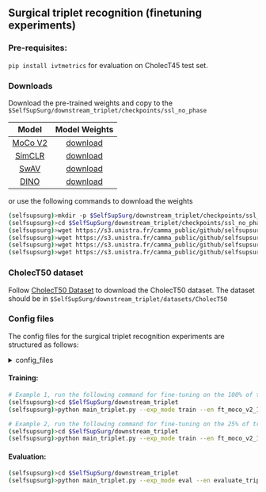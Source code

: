 
## Surgical triplet recognition (finetuning experiments)

### Pre-requisites:
`pip install ivtmetrics` for evaluation on CholecT45 test set.


### Downloads 
Download the pre-trained weights and copy to the `$SelfSupSurg/downstream_triplet/checkpoints/ssl_no_phase`

|   Model      |  Model Weights |
| :----------: | :-----:   |
| [MoCo V2](configs/config/hparams/cholec80/pre_training/cholec_to_cholec/series_01/h001.yaml)| [download](https://s3.unistra.fr/camma_public/github/selfsupsurg/models/model_final_checkpoint_moco_v2_surg.torch) |
| [SimCLR](configs/config/hparams/cholec80/pre_training/cholec_to_cholec/series_01/h002.yaml)| [download](https://s3.unistra.fr/camma_public/github/selfsupsurg/models/model_final_checkpoint_simclr_surg.torch) |
| [SwAV](configs/config/hparams/cholec80/pre_training/cholec_to_cholec/series_01/h003.yaml)| [download](https://s3.unistra.fr/camma_public/github/selfsupsurg/models/model_final_checkpoint_swav_surg.torch) |
| [DINO](configs/config/hparams/cholec80/pre_training/cholec_to_cholec/series_01/h004.yaml)| [download](https://s3.unistra.fr/camma_public/github/selfsupsurg/models/model_final_checkpoint_dino_surg.torch) |

or use the following commands to download the weights
```sh
(selfsupsurg)>mkdir -p $SelfSupSurg/downstream_triplet/checkpoints/ssl_no_phase
(selfsupsurg)>cd $SelfSupSurg/downstream_triplet/checkpoints/ssl_no_phase
(selfsupsurg)>wget https://s3.unistra.fr/camma_public/github/selfsupsurg/models/model_final_checkpoint_moco_v2_surg.torch
(selfsupsurg)>wget https://s3.unistra.fr/camma_public/github/selfsupsurg/models/model_final_checkpoint_simclr_surg.torch
(selfsupsurg)>wget https://s3.unistra.fr/camma_public/github/selfsupsurg/models/model_final_checkpoint_swav_surg.torch
(selfsupsurg)>wget https://s3.unistra.fr/camma_public/github/selfsupsurg/models/model_final_checkpoint_dino_surg.torch
```

### CholecT50 dataset

Follow [CholecT50 Dataset](https://github.com/CAMMA-public/cholect50) to download the CholecT50 dataset. The dataset should be in `$SelfSupSurg/downstream_triplet/datasets/CholecT50`

### Config files
The config files for the surgical triplet recognition experiments are structured as follows:
<details>
<summary>config_files</summary>

```sh
├── cholec_to_triplet/series_01/
    ├── 100 #(100 % of CholecT45)
    │   └── 0 #(split 0)
    │       ├── moco.yaml 
    │       ├── simclr.yaml 
    │       ├── swav.yaml 
    │       ├── dino.yaml
    │       └── imagenet.yaml
    ├── 12.5 #(12.5 % of CholecT45 dataset)
    │   ├── 0 #(split 0)
    │   │   ├── moco.yaml 
    │   │   ├── simclr.yaml 
    │   │   ├── swav.yaml 
    │   │   ├── dino.yaml     
    │   │   └── imagenet.yaml 
    │   ├── 1 #(split 1)
    │   │   ├── moco.yaml 
    │   │   ├── simclr.yaml 
    │   │   ├── swav.yaml 
    │   │   ├── dino.yaml     
    │   │   └── imagenet.yaml 
    │   ├── 2 #(split 2)
    │   │   ├── moco.yaml 
    │   │   ├── simclr.yaml 
    │   │   ├── swav.yaml 
    │   │   ├── dino.yaml     
    │   │   └── imagenet.yaml 
    ├── 25 #(25 % of CholecT45 dataset)
    │   ├── 0 #(split 0)
    │   │   ├── moco.yaml 
    │   │   ├── simclr.yaml 
    │   │   ├── swav.yaml 
    │   │   ├── dino.yaml     
    │   │   └── imagenet.yaml 
    │   ├── 1 #(split 1)
    │   │   ├── moco.yaml 
    │   │   ├── simclr.yaml 
    │   │   ├── swav.yaml 
    │   │   ├── dino.yaml     
    │   │   └── imagenet.yaml 
    │   ├── 2 #(split 2)
    │   │   ├── moco.yaml 
    │   │   ├── simclr.yaml 
    │   │   ├── swav.yaml 
    │   │   ├── dino.yaml     
    │   │   └── imagenet.yaml 
```
</details>


#### Training:

```sh
# Example 1, run the following command for fine-tuning on the 100% of triplet dataset, initialized with MoCO V2 weights
(selfsupsurg)>cd $SelfSupSurg/downstream_triplet
(selfsupsurg)>python main_triplet.py --exp_mode train --en ft_moco_v2_100p --cf cholec_to_triplet/series_01/100/0/moco.yaml

# Example 2, run the following command for fine-tuning on the 25% of triplet dataset (split 0), initialized with MoCO V2 weights
(selfsupsurg)>cd $SelfSupSurg/downstream_triplet
(selfsupsurg)>python main_triplet.py --exp_mode train --en ft_moco_v2_100p --cf cholec_to_triplet/series_01/25/0/moco.yaml
```

#### Evaluation:

```sh
(selfsupsurg)>cd $SelfSupSurg/downstream_triplet
(selfsupsurg)>python main_triplet.py --exp_mode eval --en evaluate_triplet --cf cholec_to_triplet/series_01/100/0/moco.yaml --ckp_n moco_v2-ft-100-0
```